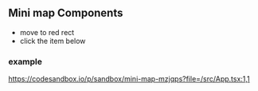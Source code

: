 ## Mini map Components
- move to red rect
- click the item below

### example
https://codesandbox.io/p/sandbox/mini-map-mzjqps?file=/src/App.tsx:1,1
